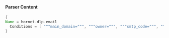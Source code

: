 #### Parser Content
```Java
{
Name = hornet-dlp-email
  Conditions = [ """main_domain=""", """owner=""", """smtp_code=""", """crypt_type=""", """from_hdr=""", """update_nr=""", """type=1""" ]
}
```